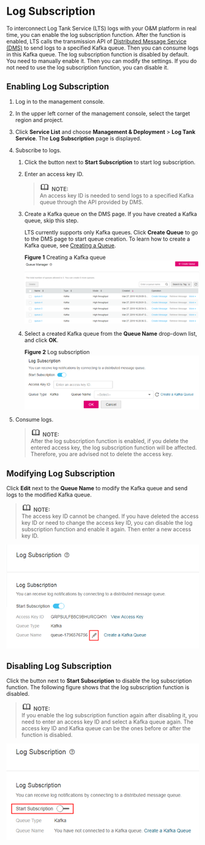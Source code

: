 # Log Subscription<a name="lts_01_0027"></a>

To interconnect Log Tank Service \(LTS\) logs with your O&M platform in real time, you can enable the log subscription function. After the function is enabled, LTS calls the transmission API of  [Distributed Message Service \(DMS\)](https://docs.otc.t-systems.com/en-us/dms/index.html)  to send logs to a specified Kafka queue. Then you can consume logs in this Kafka queue. The log subscription function is disabled by default. You need to manually enable it. Then you can modify the settings. If you do not need to use the log subscription function, you can disable it.

## Enabling Log Subscription<a name="section7589131015416"></a>

1.  Log in to the management console.
2.  In the upper left corner of the management console, select the target region and project.
3.  Click  **Service List**  and choose  **Management & Deployment**  \>  **Log Tank Service**. The  **Log Subscription**  page is displayed.
4.  Subscribe to logs. 
    1.  Click the button next to  **Start Subscription**  to start log subscription.
    2.  Enter an access key ID.

        >![](public_sys-resources/icon-note.gif) **NOTE:**   
        >An access key ID is needed to send logs to a specified Kafka queue through the API provided by DMS.  

    3.  Create a Kafka queue on the DMS page. If you have created a Kafka queue, skip this step.

        LTS currently supports only Kafka queues. Click  **Create Queue**  to go to the DMS page to start queue creation. To learn how to create a Kafka queue, see  [Creating a Queue](https://docs.otc.t-systems.com/en-us/usermanual/dms/dms-ug-0312102.html).

        **Figure  1**  Creating a Kafka queue<a name="fig116251944093"></a>  
        ![](figures/creating-a-kafka-queue.png "creating-a-kafka-queue")

    4.  Select a created Kafka queue from the  **Queue Name**  drop-down list, and click  **OK**.

        **Figure  2**  Log subscription<a name="fig1839612126106"></a>  
        ![](figures/log-subscription.png "log-subscription")



1.  Consume logs.

    >![](public_sys-resources/icon-note.gif) **NOTE:**   
    >After the log subscription function is enabled, if you delete the entered access key, the log subscription function will be affected. Therefore, you are advised not to delete the access key.  


## Modifying Log Subscription<a name="section119910161742"></a>

Click  **Edit**  next to the  **Queue Name**  to modify the Kafka queue and send logs to the modified Kafka queue.

>![](public_sys-resources/icon-note.gif) **NOTE:**   
>The access key ID cannot be changed. If you have deleted the access key ID or need to change the access key ID, you can disable the log subscription function and enable it again. Then enter a new access key ID.  

![](figures/en-us_image_0224007612.png)

## Disabling Log Subscription<a name="section1864713254423"></a>

Click the button next to  **Start Subscription**  to disable the log subscription function. The following figure shows that the log subscription function is disabled.

>![](public_sys-resources/icon-note.gif) **NOTE:**   
>If you enable the log subscription function again after disabling it, you need to enter an access key ID and select a Kafka queue again. The access key ID and Kafka queue can be the ones before or after the function is disabled.  

![](figures/en-us_image_0224007694.png)

